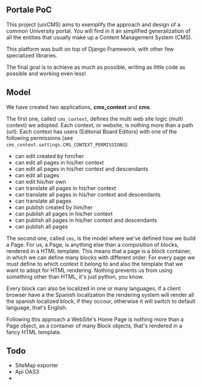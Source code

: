 Portale PoC
-----------


This project (uniCMS) aims to exemplify the approach and design of a common University portal.
You will find in it an simplified generalization of all
the entities that usually make up a Content Management System (CMS).

This platform was built on top of Django Framework, with other few specialized libraries.

The final goal is to achieve as much as possible, writing as little code as possible and working even less!

Model
-----

We have created two applications, __cms_context__ and __cms__.

The first one, called `cms_context`, defines the multi web site logic (multi context) we adopted.
Each context, or website, is nothing more than a
path (url). Each context has users (Editorial Board Editors) with one
of the following permissions (see `cms_context.settings.CMS_CONTEXT_PERMISSIONS`):

- can edit created by him/her
- can edit all pages in his/her context
- can edit all pages in his/her context and descendants
- can edit all pages
- can edit his/her own
- can translate all pages in his/her context
- can translate all pages in his/her context and descendants
- can translate all pages
- can publish created by him/her
- can publish all pages in his/her context
- can publish all pages in his/her context and descendants
- can publish all pages

The second one, called `cms`, is the model where we've defined how we build a Page.
For us, a Page, is anything else than a composition of blocks, rendered in a
HTML template. This means that a page is a block container, in which we can
define many blocks with different order. For every page we must define
to which context it belong to and also the template that we want to adopt for HTML rendering.
Nothing prevents us from using something other than HTML, it's just python, you know.

Every block can also be localized in one or many languages, if a client browser have a
the Spanish localization the rendering system will render all the spanish
localized block, if they occour, otherwise it will switch to default
language, that's English.

Following this approach a WebSite's Home Page is nothing more than a Page object, as a container
of many Block objects, that's rendered in a fancy HTML template.



Todo
----

- SiteMap exporter
- Api OAS3
-
